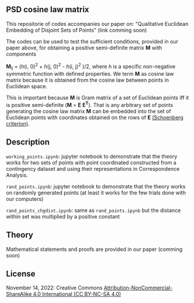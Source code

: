 ## PSD cosine law matrix
This repositorie of codes accompanies our paper on: "Qualitative Euclidean Embedding of Disjoint Sets of Points" (link comming soon)

The codes can be used to test the sufficient conditions, provided in our paper above, for obtaining a positive semi-definite matrix **M** with components

**M**<sub>ij</sub> = (*h*(i, 0)<sup>2</sup> + *h*(j, 0)<sup>2</sup>  - *h*(i, j)<sup>2</sup> )/2, where *h* is a specific non-negative symmetric function with defined properties. We term **M** as cosine law matrix because it is obtained from the cosine law between points in Euclidean space.

This is important because **M** is Gram matrix of a set of Euclidean points iff it is positive semi-definite (**M** = **E** **E<sup>T</sup>**). That is any arbitrary set of points generating the cosine law matrix **M** can be embedded into the set of Euclidean points with coordinates obtained on the rows of **E** [(Schoenberg criterion)](https://en.wikipedia.org/wiki/Euclidean_distance_matrix#cite_note-4).

## Description
`working_points.ipynb`: jupyter notebook to demonstrate that the theory works for two sets of points with point coordinated constructed from a contingency dataset and using their representations in Correspondence Analysis.

`rand_points.ipynb`: jupyter notebook to demonstrate that the theory works on randomly generated points (at least it works for the few trials done with our computers)

`rand_points_chgdist.ipynb`: same as `rand_points.ipynb` but the distance within set was multiplied by a positive constant

## Theory
Mathematical statements and proofs are provided in our paper (comming soon)

## License
November 14, 2022: Creative Commons [Attribution-NonCommercial-ShareAlike 4.0 International (CC BY-NC-SA 4.0)](https://creativecommons.org/licenses/by-nc-sa/4.0/)

